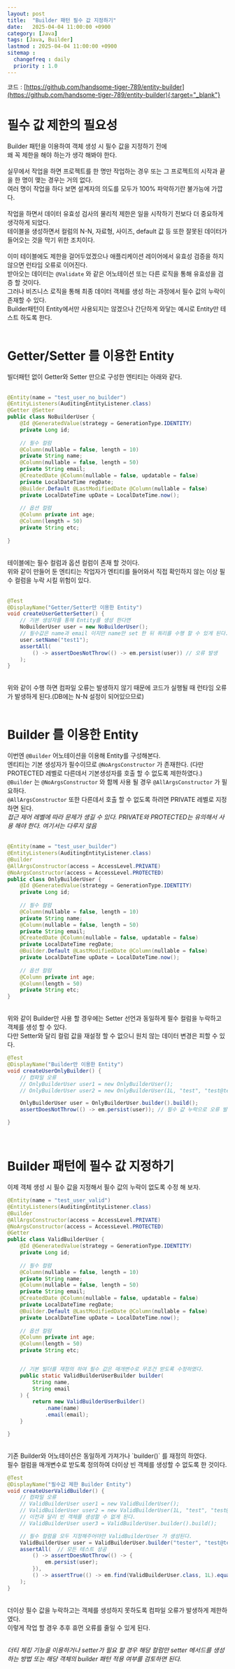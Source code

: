 ```yaml
---
layout: post
title:  "Builder 패턴 필수 값 지정하기"
date:   2025-04-04 11:00:00 +0900
category: [Java]
tags: [Java, Builder]
lastmod : 2025-04-04 11:00:00 +0900
sitemap :
  changefreq : daily
  priority : 1.0
---
```


코드 : [https://github.com/handsome-tiger-789/entity-builder](https://github.com/handsome-tiger-789/entity-builder){:target="_blank"}

# 필수 값 제한의 필요성
Builder 패턴을 이용하여 객체 생성 시 필수 값을 지정하기 전에 <br>
왜 꼭 제한을 해야 하는가 생각 해봐야 한다.<br>
<br>
실무에서 작업을 하면 프로젝트를 한 명만 작업하는 경우 또는 그 프로젝트의 시작과 끝을 한 명이 맺는 경우는 거의 없다.<br>
여러 명이 작업을 하다 보면 설계자의 의도를 모두가 100% 파악하기란 불가능에 가깝다.<br>
<br>
작업을 하면서 데이터 유효성 검사의 물리적 제한은 일을 시작하기 전보다 더 중요하게 생각하게 되었다.<br>
테이블을 생성하면서 컬럼의 N-N, 자료형, 사이즈, default 값 등 또한 잘못된 데이터가 들어오는 것을 막기 위한 조치이다.<br>
<br>
이미 테이블에도 제한을 걸어두었겠으나 애플리케이션 레이어에서 유효성 검증을 하지 않으면 런타임 오류로 이어진다.<br>
받아오는 데이터는 `@Validate` 와 같은 어노테이션 또는 다른 로직을 통해 유효성을 검증 할 것이다.<br>
그러나 비즈니스 로직을 통해 최종 데이터 객체를 생성 하는 과정에서 필수 값의 누락이 존재할 수 있다.<br>
Builder패턴이 Entity에서만  사용되지는 않겠으나 간단하게 와닿는 예시로 Entity만 테스트 하도록 한다.<br>
<br>


# Getter/Setter 를 이용한 Entity
빌더패턴 없이 Getter와 Setter 만으로 구성한 엔티티는 아래와 같다.<br>
<br>

```java
@Entity(name = "test_user_no_builder")
@EntityListeners(AuditingEntityListener.class)
@Getter @Setter
public class NoBuilderUser {
	@Id @GeneratedValue(strategy = GenerationType.IDENTITY)
	private Long id;
	
	// 필수 컬럼
	@Column(nullable = false, length = 10)
	private String name;
	@Column(nullable = false, length = 50)
	private String email;
	@CreatedDate @Column(nullable = false, updatable = false)
	private LocalDateTime regDate;
	@Builder.Default @LastModifiedDate @Column(nullable = false) 
	private LocalDateTime upDate = LocalDateTime.now();
	
	// 옵션 컬럼
	@Column private int age;
	@Column(length = 50)
	private String etc;
	
}
```

<br>
테이블에는 필수 컬럼과 옵션 컬럼이 존재 할 것이다.<br>
위와 같이 만들어 둔 엔티티는 작업자가 엔티티를 들어와서 직접 확인하지 않는 이상 필수 컬럼을 누락 시킬 위험이 있다.<br>
<br>

```java
@Test
@DisplayName("Getter/Setter만 이용한 Entity")
void createUserGetterSetter() {
	// 기본 생성자를 통해 Entity를 생성 한다면
	NoBuilderUser user = new NoBuilderUser();
	// 필수값은 name과 email 이지만 name만 set 한 뒤 쿼리를 수행 할 수 있게 된다.
	user.setName("test1");
	assertAll(
		() -> assertDoesNotThrow(() -> em.persist(user)) // 오류 발생
	);
}
```

<br>
위와 같이 수행 하면 컴파일 오류는 발생하지 않기 때문에 코드가 실행될 때 런타임 오류가 발생하게 된다.(DB에는 N-N 설정이 되어있으므로)<br>
<br>

# Builder 를 이용한 Entity
이번엔 `@Builder` 어노테이션을 이용해 Entity를 구성해본다.<br>
엔티티는 기본 생성자가 필수이므로 `@NoArgsConstructor` 가 존재한다. (다만 PROTECTED 레벨로 다른데서 기본생성자를 호출 할 수 없도록 제한하였다.)<br>
`@Builder` 는 `@NoArgsConstructor` 와 함께 사용 될 경우 `@AllArgsConstructor` 가 필요하다.<br>
`@AllArgsConstructor` 또한 다른데서 호출 할 수 없도록 하려면 PRIVATE 레벨로 지정하면 된다.<br>
*접근 제어 레벨에 따라 문제가 생길 수 있다. PRIVATE와 PROTECTED는 유의해서 사용 해야 한다. 여기서는 다루지 않음*
<br>
<br>


```java
@Entity(name = "test_user_builder")
@EntityListeners(AuditingEntityListener.class)
@Builder 
@AllArgsConstructor(access = AccessLevel.PRIVATE)
@NoArgsConstructor(access = AccessLevel.PROTECTED)
public class OnlyBuilderUser {
	@Id @GeneratedValue(strategy = GenerationType.IDENTITY)
	private Long id;
	
	// 필수 컬럼
	@Column(nullable = false, length = 10)
	private String name;
	@Column(nullable = false, length = 50)
	private String email;
	@CreatedDate @Column(nullable = false, updatable = false)
	private LocalDateTime regDate;
	@Builder.Default @LastModifiedDate @Column(nullable = false) 
	private LocalDateTime upDate = LocalDateTime.now();
	
	// 옵션 컬럼
	@Column private int age;
	@Column(length = 50)
	private String etc;
}
```

<br>
위와 같이 Builder만 사용 할 경우에는 Setter 선언과 동일하게 필수 컬럼을 누락하고 객체를 생성 할 수 있다.<br>
다만 Setter와 달리 컬럼 값을 재설정 할 수 없으니 원치 않는 데이터 변경은 피할 수 있다.<br>

```java
@Test
@DisplayName("Builder만 이용한 Entity")
void createUserOnlyBuilder() {
	// 컴파일 오류
	// OnlyBuilderUser user1 = new OnlyBuilderUser();
	// OnlyBuilderUser user2 = new OnlyBuilderUser(1L, "test", "test@test.com", LocalDateTime.now(), LocalDateTime.now(), 10, "etc");

	OnlyBuilderUser user = OnlyBuilderUser.builder().build();
	assertDoesNotThrow(() -> em.persist(user)); // 필수 값 누락으로 오류 발생

}

```

<br>

# Builder 패턴에 필수 값 지정하기
이제 객체 생성 시 필수 값을 지정해서 필수 값의 누락이 없도록 수정 해 보자.<br>

```java
@Entity(name = "test_user_valid")
@EntityListeners(AuditingEntityListener.class)
@Builder
@AllArgsConstructor(access = AccessLevel.PRIVATE)
@NoArgsConstructor(access = AccessLevel.PROTECTED)
@Getter
public class ValidBuilderUser {
	@Id @GeneratedValue(strategy = GenerationType.IDENTITY)
	private Long id;
	
	// 필수 컬럼
	@Column(nullable = false, length = 10)
	private String name;
	@Column(nullable = false, length = 50)
	private String email;
	@CreatedDate @Column(nullable = false, updatable = false)
	private LocalDateTime regDate;
	@Builder.Default @LastModifiedDate @Column(nullable = false) 
	private LocalDateTime upDate = LocalDateTime.now();
	
	// 옵션 컬럼
	@Column private int age;
	@Column(length = 50)
	private String etc;


	// 기본 빌더를 재정의 하여 필수 값은 매개변수로 무조건 받도록 수정하였다.
	public static ValidBuilderUserBuilder builder(
		String name,
		String email
	) {
		return new ValidBuilderUserBuilder()
			.name(name)
			.email(email);
	}

}
```

<br>
기존 Builder와 어노테이션은 동일하게 가져가나 `builder()`  를 재정의 하였다.<br>
필수 컬럼을 매개변수로 받도록 정의하여 더이상 빈 객체를 생성할 수 없도록 한 것이다.<br>

```java
@Test
@DisplayName("필수값 제한 Builder Entity")
void createUserValidBuilder() {
	// 컴파일 오류
	// ValidBuilderUser user1 = new ValidBuilderUser();
	// ValidBuilderUser user2 = new ValidBuilderUser(1L, "test", "test@test.com", LocalDateTime.now(), LocalDateTime.now(), 10, "etc");
	// 이전과 달리 빈 객체를 생성할 수 없게 된다. 
	// ValidBuilderUser user3 = ValidBuilderUser.builder().build();

	// 필수 컬럼을 모두 지정해주어야만 ValidBuilderUser 가 생성된다.
	ValidBuilderUser user = ValidBuilderUser.builder("tester", "test@test.com").build();
	assertAll(  // 모든 테스트 성공
		() -> assertDoesNotThrow(() -> {
			em.persist(user);
		}),
		() -> assertTrue(() -> em.find(ValidBuilderUser.class, 1L).equals(user))
	);
}
```

<br>
더이상 필수 값을 누락하고는 객체를 생성하지 못하도록 컴파일 오류가 발생하게 제한하였다.<br>
이렇게 작업 할 경우 추후 휴먼 오류를 줄일 수 있게 된다.<br>
<br>

*더티 체킹 기능을 이용하거나 setter가 필요 할 경우 해당 컬럼만 setter 메서드를 생성하는 방법 또는 해당 객체의 builder 패턴 적용 여부를 검토하면 된다.*
